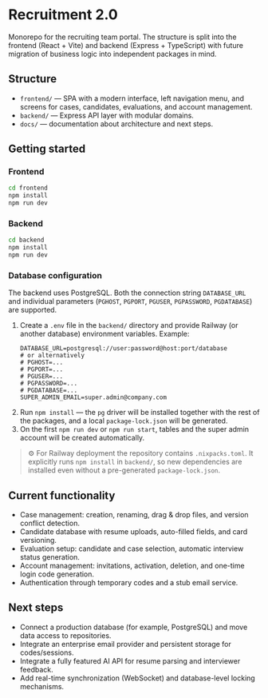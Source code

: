 # Recruitment 2.0

Monorepo for the recruiting team portal. The structure is split into the frontend (React + Vite) and backend (Express + TypeScript) with future migration of business logic into independent packages in mind.

## Structure

- `frontend/` — SPA with a modern interface, left navigation menu, and screens for cases, candidates, evaluations, and account management.
- `backend/` — Express API layer with modular domains.
- `docs/` — documentation about architecture and next steps.

## Getting started

### Frontend

```bash
cd frontend
npm install
npm run dev
```

### Backend

```bash
cd backend
npm install
npm run dev
```

### Database configuration

The backend uses PostgreSQL. Both the connection string `DATABASE_URL` and individual parameters (`PGHOST`, `PGPORT`, `PGUSER`, `PGPASSWORD`, `PGDATABASE`) are supported.

1. Create a `.env` file in the `backend/` directory and provide Railway (or another database) environment variables. Example:
   ```dotenv
   DATABASE_URL=postgresql://user:password@host:port/database
   # or alternatively
   # PGHOST=...
   # PGPORT=...
   # PGUSER=...
   # PGPASSWORD=...
   # PGDATABASE=...
   SUPER_ADMIN_EMAIL=super.admin@company.com
   ```
2. Run `npm install` — the `pg` driver will be installed together with the rest of the packages, and a local `package-lock.json` will be generated.
3. On the first `npm run dev` or `npm run start`, tables and the super admin account will be created automatically.

> ⚙️ For Railway deployment the repository contains `.nixpacks.toml`. It explicitly runs `npm install` in `backend/`, so new dependencies are installed even without a pre-generated `package-lock.json`.

## Current functionality

- Case management: creation, renaming, drag & drop files, and version conflict detection.
- Candidate database with resume uploads, auto-filled fields, and card versioning.
- Evaluation setup: candidate and case selection, automatic interview status generation.
- Account management: invitations, activation, deletion, and one-time login code generation.
- Authentication through temporary codes and a stub email service.

## Next steps

- Connect a production database (for example, PostgreSQL) and move data access to repositories.
- Integrate an enterprise email provider and persistent storage for codes/sessions.
- Integrate a fully featured AI API for resume parsing and interviewer feedback.
- Add real-time synchronization (WebSocket) and database-level locking mechanisms.
